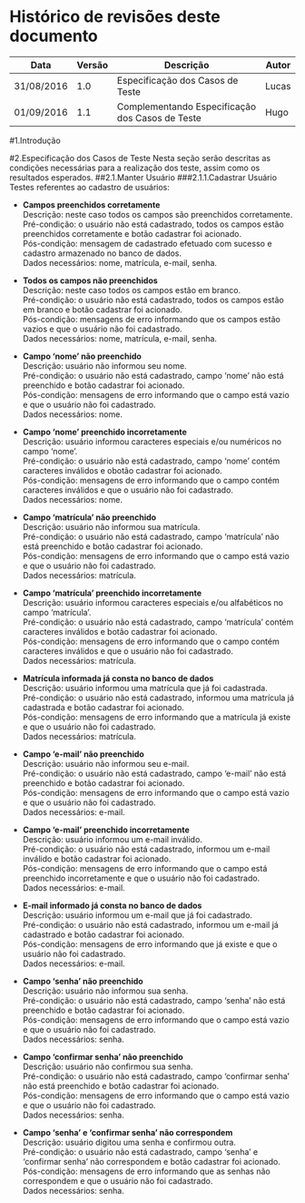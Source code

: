 # Histórico de revisões deste documento

|Data|Versão|Descrição|Autor|
|----|------|---------|-------|
|31/08/2016 |1.0 |Especificação dos Casos de Teste |Lucas |
|01/09/2016 |1.1 |Complementando Especificação dos Casos de Teste |Hugo |

#1.Introdução

#2.Especificação dos Casos de Teste
Nesta seção serão descritas as condições necessárias para a realização dos teste, assim como os resultados esperados.
##2.1.Manter Usuário
###2.1.1.Cadastrar Usuário
Testes referentes ao cadastro de usuários:
* **Campos preenchidos corretamente**  
    Descrição: neste caso todos os campos são preenchidos corretamente.  
    Pré-condição: o usuário não está cadastrado, todos os campos estão preenchidos corretamente e botão cadastrar foi acionado.  
    Pós-condição: mensagem de cadastrado efetuado com sucesso e cadastro armazenado no banco de dados.  
    Dados necessários: nome, matrícula, e-mail, senha.

* **Todos os campos não preenchidos**  
    Descrição: neste caso todos os campos estão em branco.  
    Pré-condição: o usuário não está cadastrado, todos os campos estão em branco e botão cadastrar foi acionado.  
    Pós-condição: mensagens de erro informando que os campos estão vazios e que o usuário não foi cadastrado.  
    Dados necessários: nome, matrícula, e-mail, senha.  
  
* **Campo ‘nome’ não preenchido**  
    Descrição: usuário não informou seu nome.  
    Pré-condição: o usuário não está cadastrado, campo ‘nome’ não está preenchido e botão cadastrar foi acionado.  
    Pós-condição: mensagens de erro informando que o campo está vazio e que o usuário não foi cadastrado.  
    Dados necessários: nome.  

* **Campo ‘nome’ preenchido incorretamente**  
    Descrição: usuário informou caracteres especiais e/ou numéricos no campo ‘nome’.  
    Pré-condição: o usuário não está cadastrado, campo ‘nome’ contém caracteres inválidos e obotão cadastrar foi acionado.  
    Pós-condição: mensagens de erro informando que o campo contém caracteres inválidos e que o usuário não foi cadastrado.  
    Dados necessários: nome.  

* **Campo ‘matrícula’ não preenchido**  
    Descrição: usuário não informou sua matrícula.  
    Pré-condição: o usuário não está cadastrado, campo ‘matrícula’ não está preenchido e botão cadastrar foi acionado.  
    Pós-condição: mensagens de erro informando que o campo está vazio e que o usuário não foi cadastrado.  
    Dados necessários: matrícula.  

* **Campo ‘matrícula’ preenchido incorretamente**  
    Descrição: usuário informou caracteres especiais e/ou alfabéticos no campo ‘matrícula’.  
    Pré-condição: o usuário não está cadastrado, campo ‘matrícula’ contém caracteres inválidos e botão cadastrar foi acionado.  
    Pós-condição: mensagens de erro informando que o campo contém caracteres inválidos e que o usuário não foi cadastrado.  
    Dados necessários: matrícula.  

* **Matrícula informada já consta no banco de dados**  
    Descrição: usuário informou uma matrícula que já foi cadastrada.  
    Pré-condição: o usuário não está cadastrado, informou uma matrícula já cadastrada e botão cadastrar foi acionado.  
    Pós-condição: mensagens de erro informando que a matrícula já existe e que o usuário não foi cadastrado.  
    Dados necessários: matrícula.  
* **Campo ‘e-mail’ não preenchido**  
    Descrição: usuário não informou seu e-mail.  
    Pré-condição: o usuário não está cadastrado, campo ‘e-mail’ não está preenchido e botão cadastrar foi acionado.  
    Pós-condição: mensagens de erro informando que o campo está vazio e que o usuário não foi cadastrado.  
    Dados necessários: e-mail.  

* **Campo ‘e-mail’ preenchido incorretamente**  
    Descrição: usuário informou um e-mail inválido.  
    Pré-condição: o usuário não está cadastrado, informou um e-mail inválido e botão cadastrar foi acionado.  
    Pós-condição: mensagens de erro informando que o campo está preenchido incorretamente e que o usuário não foi cadastrado.  
    Dados necessários: e-mail.  

* **E-mail informado já consta no banco de dados**  
    Descrição: usuário informou um e-mail que já foi cadastrado.  
    Pré-condição: o usuário não está cadastrado, informou um e-mail já cadastrado e botão cadastrar foi acionado.  
    Pós-condição: mensagens de erro informando que já existe e que o usuário não foi cadastrado.  
    Dados necessários: e-mail.  

* **Campo ‘senha’ não preenchido**  
    Descrição: usuário não informou sua senha.  
    Pré-condição: o usuário não está cadastrado, campo ‘senha’ não está preenchido e botão cadastrar foi acionado.  
    Pós-condição: mensagens de erro informando que o campo está vazio e que o usuário não foi cadastrado.  
    Dados necessários: senha.  

* **Campo ‘confirmar senha’ não preenchido**  
Descrição: usuário não confirmou sua senha.  
    Pré-condição: o usuário não está cadastrado, campo ‘confirmar senha’ não está preenchido e botão cadastrar foi acionado.  
    Pós-condição: mensagens de erro informando que o campo está vazio e que o usuário não foi cadastrado.  
    Dados necessários: senha.  

* **Campo ‘senha’ e ‘confirmar senha’ não correspondem**  
    Descrição: usuário digitou uma senha e confirmou outra.  
    Pré-condição: o usuário não está cadastrado, campo ‘senha’ e ‘confirmar senha’ não correspondem e botão cadastrar foi acionado.  
    Pós-condição: mensagens de erro informando que as senhas não correspondem e que o usuário não foi cadastrado.  
    Dados necessários: senha.  


